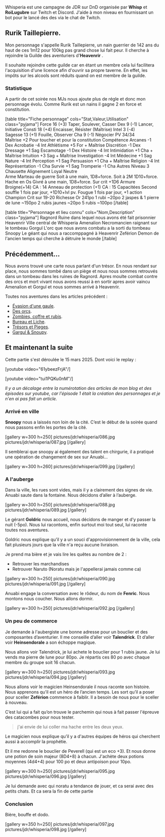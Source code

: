 Whisperia est une campagne de JDR sur DnD organisée par **Whisp** et **RoiLugubre** sur Twitch et Discord. 
J'aide à mon niveau en fournissant un bot pour le lancé des des via le chat de Twitch.

## Rurik Taillepierre.

Mon personnage s'appelle Rurik Taillepierre, un nain guerrier de 142 ans du haut de ces 1m12 pour 100kg pas grand chose lui fait peur. 
Il cherche à rejoindre la Guilde des aventuriers d'__Heavenrir__ .

Il souhaite rejoindre cette guilde car en étant un membre cela
lui facilitera l'acquisition d'une licence afin d'ouvrir sa propre taverne.
En effet, les impôts sur les alcools sont réduits quand on est membre de la guilde.

### Statistique

A partir de cet soirée nos MJs nous ajoute plus de régle et donc mon personnage évolu. Comme Rurik est un nains il gagne 2 en force et constitution.

[table title="Fiche personnage" cols="Stat,Valeur,Utilisation" class="pyjama"]
Force	16 (+3)	Taper, Soulever, Casser
Dex	9 (-1)	Lancer, Initiative
Consti	18 (+4)	Encaisser, Résister (Maîtrise)
Intel	3 (-4)	 
Sagesse	13 (+1)	Fouille, Observer
Cha	9 (-1)	Négocier
PV	34/34	 
Maîtrise	+2	Pour toucher et pour la constitution
Compétence
Arcanes	-1	Dex
Acrobatie	-4	Int	
Athlétisme	+5	For + Maîtrise
Discrétion	-1	Dex	
Dressage	+1	Sag	
Escamotage	-1	Dex	
Histoire	-4	Int	
Intimidation	+1	Cha + Maîtrise
Intuition	+3	Sag + Maîtrise
Investigation	-4	Int
Médecine	+1	Sag
Nature	-4	Int
Perception	+1	Sag
Persuasion	+1	Cha + Maîtrise
Religion	-4	Int
Représentation	-1	Cha
Survie	+1	Sag
Tromperie	-1	Cha
Autres
Niveau	3	Chausette
Alignement	Loyal Neutre	 
Arme	Marteau de guerre	Soit à une main, 1D8+force. Soit à 2M 1D10+force.
	Hache en Os Givré	à une main, 1D8+force. Sur crit +1D6
Armure	Broigne(+14)	CA : 14
	Anneau de protection (+1)	CA : 15
Capacitées	Second souffle	1 fois par jour, +1D10+lvl pv.
	Fougue	1 fois par jour, +1 action
	Champion	Crit sur 19-20
Richesse	Or	241po
	1 rubi	~20po
	2 jaspes & 1 pierre de lune	~150po
	2 rubis jaunes	~20po
	5 rubis	~100po
[/table]

[table title="Personnage et lieu connu" cols="Nom,Description" class="pyjama"]
Ragnord	Ruine dans lequel nous avons été fait prisonnier
Heavenrir	Ville central de Whisperia
Amenalion	Necromancien raignant sur le tombeau
Gorgul	L'orc que nous avons combatu a la sorti du tombeau
Snoopy	Le géant qui nous a raccomppagné à Heavenrir
Zeférion	Demon de l'ancien temps qui cherche à détruire le monde
[/table]

## Précédemment...

Nous avons trouvé une carte nous parlant d'un trésor. En nous rendant sur place, nous sommes tombé dans un piège
et nous nous sommes retrouvés dans un tombeau dans les ruines de Ragnord. 
Apres moulte combat contre des orcs et mort vivant nous avons reussi à en sortir apres avoir vaincu Amenalion et Gorgul et nous sommes arrivé à Heavenrir.

Toutes nos aventures dans les articles précédent :
* [Évasion d'une gaule](2024/whisperia-1-evasion-d-une-gaule.html). 
* [Des orcs](2024/whisperia-2-orcs-et-chaussette.html). 
* [Zombies, coffre et rubis](2025/whisperia-3-zombis-coffres-rubis.html). 
* [Bureau et Liche](2025/whisperia-4-bureau-liche.html). 
* [Trésors et Pieges](2025/whisperia-5-tresors-pieges.html). 
* [Gargul & Snoupy](2025/whisperia-6-gorgul-snoopy.html). 

## Et maintenant la suite

Cette partie s'est déroulée le 15 mars 2025. Dont voici le replay :

[youtube video="61ybeezFrjA"/]

[youtube video="tui1PQKu0nM"/]

*Il y a un décalage entre la numérotation des articles de mon blog et des épisodes sur youtube, car l'épisode 1 était la création des personnages et je n'en ai pas fait un article.*

### Arrivé en ville

**Snoopy** nous a laissés non loin de la cité. C’est le début de la soirée quand nous passons enfin les portes de la cité.

[gallery w=300 h=250]
pictures/jdr/whisperia/086.jpg
pictures/jdr/whisperia/087.jpg
[/gallery]

Il semblerai que snoopy ai également des talent en chirgurie, il a pratiqué une opération de changement de sex sur Anuabi...

[gallery w=300 h=260]
pictures/jdr/whisperia/099.jpg
[/gallery]

### A l'auberge

Dans la ville, les rues sont vides, mais il y a clairement des signes de vie. Anuabi saute dans la fontaine. 
Nous décidons d’aller à l’auberge. 

[gallery w=300 h=250]
pictures/jdr/whisperia/088.jpg
pictures/jdr/whisperia/089.jpg
[/gallery]

Le gérant **Goldric** nous accueil, nous décidons de manger et d’y passer la nuit (-5po). 
Nous lui racontons, enfin surtout moi tout seul, lui raconte toutes nos aventures. 

Goldric nous explique qu’il y a un souci d'approvisionnement de la ville, cela fait plusieurs jours que la ville n'a reçu aucune livraison.

Je prend ma bière et je vais lire les quêtes au nombre de 2 :
* Retrouver les marchandises
* Retrouver Naruto (Noratu mais je l'appellerai jamais comme ca)

[gallery w=300 h=250]
pictures/jdr/whisperia/090.jpg
pictures/jdr/whisperia/091.jpg
[/gallery]

Anuabi engage la conversation avec le rôdeur, du nom de **Fenric**. Nous montons nous coucher. Nous allons dormir.

[gallery w=300 h=250]
pictures/jdr/whisperia/092.jpg
[/gallery]

### Un peu de commerce

Je demande à l'aubergiste une bonne adresse pour un bouclier et des composantes d’aventurier. Il me conseille d’aller voir **Talendrick**. Et d’aller voir **Heinsendorale** a son échoppe magique. 

Nous allons voir Talendrick, je lui achete le bouclier pour 1 rubis jaune. Je lui vends ma pierre de lune pour 80po. Je répartis ces 80 po avec chaque membre du groupe soit 16 chacun. 

[gallery w=300 h=250]
pictures/jdr/whisperia/093.jpg
pictures/jdr/whisperia/094.jpg
[/gallery]

Nous allons voir le magicien Heinsendorale il nous raconte son histoire. Nous apprenons qu’il est un héro de l’ancien temps. Les sort qu’il a poser pour sceller **Zeférion** commence à faiblir. Il a besoin de nous pour le sceller à nouveau. 

C’est lui qui a fait qu’on trouve le parchemin qui nous à fait passer l'épreuve des catacombes pour nous tester.
> j'ai envie de lui coller ma hache entre les deux yeux.

Le magicien nous explique qu’il y a d'autres équipes de héros qui cherchent aussi à accomplir la prophétie.

Et il me redonne le bouclier de Peverell (qui est un eco +3). Et nous donne une potion de soin majeur (8D4+8) à chacun. J'achète deux potions moyennes (4d4+4) pour 100 po et deux antipoison pour 10po.

[gallery w=300 h=250]
pictures/jdr/whisperia/095.jpg
pictures/jdr/whisperia/096.jpg
[/gallery]

Je lui demande avec qui noratu a tendance de jouer, et ca serai avec des petits chats. Et ca sera la fin de cette partie

### Conclusion

Bière, bouffe et dodo.

[gallery w=350 h=250]
pictures/jdr/whisperia/097.jpg
pictures/jdr/whisperia/098.jpg
[/gallery]

